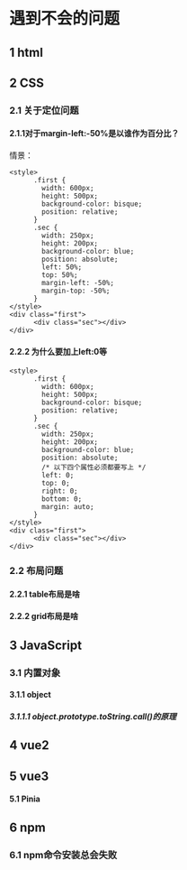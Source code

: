 # 遇到不会的问题

## 1 html

## 2 CSS

### 2.1 关于定位问题

#### 2.1.1对于margin-left:-50%是以谁作为百分比？

情景：

```
<style>
      .first {
        width: 600px;
        height: 500px;
        background-color: bisque;
        position: relative;
      }
      .sec {
        width: 250px;
        height: 200px;
        background-color: blue;
        position: absolute;
        left: 50%;
        top: 50%;
        margin-left: -50%;
        margin-top: -50%;
      }
</style>
<div class="first">
      <div class="sec"></div>
</div>
```

#### 2.2.2 为什么要加上left:0等

```
<style>
      .first {
        width: 600px;
        height: 500px;
        background-color: bisque;
        position: relative;
      }
      .sec {
        width: 250px;
        height: 200px;
        background-color: blue;
        position: absolute;
        /* 以下四个属性必须都要写上 */
        left: 0;
        top: 0;
        right: 0;
        bottom: 0;
        margin: auto;
      }
</style>
<div class="first">
      <div class="sec"></div>
</div>
```

### 2.2 布局问题

#### 2.2.1 table布局是啥



#### 2.2.2 grid布局是啥



## 3 JavaScript

### 3.1 内置对象

#### 3.1.1 object

##### 3.1.1.1 object.prototype.toString.call()的原理



## 4 vue2



## 5 vue3

#### 5.1 Pinia

## 6 npm

### 6.1 npm命令安装总会失败
